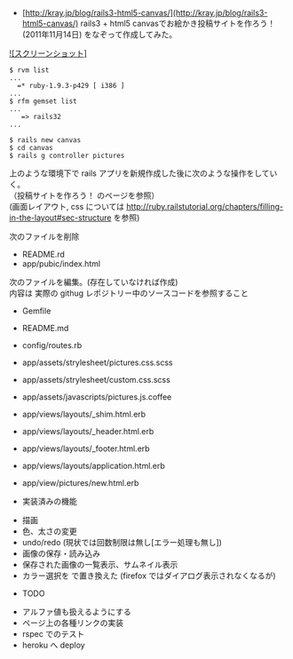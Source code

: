 
* [http://kray.jp/blog/rails3-html5-canvas/](http://kray.jp/blog/rails3-html5-canvas/) rails3 + html5 canvasでお絵かき投稿サイトを作ろう！ (2011年11月14日)
 をなぞって作成してみた。  

[![スクリーンショット]](https://raw.github.com/katoy/rails-canvas/master/misc/scrennshts/screen-002.png)


    $ rvm list  
    ...  
      =* ruby-1.9.3-p429 [ i386 ]  
    ...  
    $ rfm gemset list  
    ...  
       => rails32  
    ...  
      
    $ rails new canvas  
    $ cd canvas  
    $ rails g controller pictures  


上のような環境下で rails アプリを新規作成した後に次のような操作をしていく。  
（投稿サイトを作ろう！ のページを参照）  
 (画面レイアウト, css については http://ruby.railstutorial.org/chapters/filling-in-the-layout#sec-structure を参照)  
 
次のファイルを削除
- README.rd  
- app/pubic/index.html  

次のファイルを編集。(存在していなければ作成)  
内容は 実際の githug レポジトリー中のソースコードを参照すること  

- Gemfile
- README.md

- config/routes.rb

- app/assets/strylesheet/pictures.css.scss
- app/assets/strylesheet/custom.css.scss

- app/assets/javascripts/pictures.js.coffee

- app/views/layouts/_shim.html.erb
- app/views/layouts/_header.html.erb
- app/views/layouts/_footer.html.erb
- app/views/layouts/application.html.erb

- app/view/pictures/new.html.erb

* 実装済みの機能

- 描画  
- 色、太さの変更
- undo/redo (現状では回数制限は無し[エラー処理も無し])  
- 画像の保存・読み込み  
- 保存された画像の一覧表示、サムネイル表示  
- カラー選択を <inut type="color"> で置き換えた (firefox ではダイアログ表示されなくなるが)

* TODO

- アルファ値も扱えるようにする
- ページ上の各種リンクの実装
- rspec でのテスト  
- heroku へ deploy  


